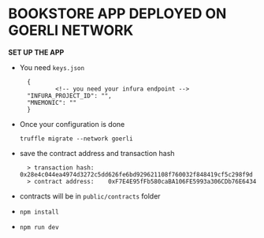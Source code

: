 # BOOKSTORE APP DEPLOYED ON GOERLI NETWORK

**SET UP THE APP**

- You need `keys.json`

        {
                <!-- you need your infura endpoint -->
        "INFURA_PROJECT_ID": "",
        "MNEMONIC": ""
        }

- Once your configuration is done

  ```
  truffle migrate --network goerli
  ```

- save the contract address and transaction hash

        > transaction hash:    0x28e4c044ea4974d3272c5dd626fe6bd929621108f760032f848419cf5c298f9d
        > contract address:    0xF7E4E95fFb580caBA106FE5993a306CDb76E6434

- contracts will be in `public/contracts` folder

- `npm install`
- `npm run dev`
